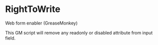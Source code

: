 # RightToWrite
Web form enabler (GreaseMonkey)

This GM script will remove any readonly or disabled attribute from input field.
